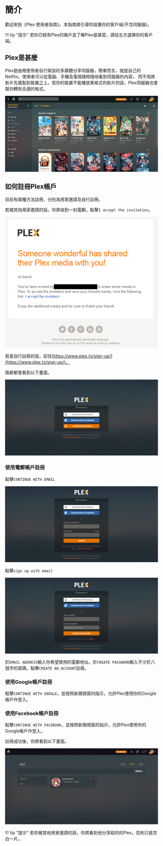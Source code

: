 # 簡介

歡迎來到《Plex 使用者指南》。本指南將引導你設置你的客戶端(不含伺服器)。

!!! tip "提示"
    若你已經有Plex的帳戶並了解Plex是甚麼，請從左方選擇你的客戶端。

## Plex是甚麼

Plex是由用使用者自行架設的多媒體分享伺服器，簡單而言，就是自己的Netflix。使用者可以從電腦、手機及電視隨時隨地看到伺服器的內容，
而不用將影片先複製到裝置之上。若你的裝置不能播放某格式的影片的話，Plex伺服器也會幫你轉到合適的格式。

![Plex](img/006.png)

## 如何註冊Plex帳戶

目前有兩種方法註冊，分別為用家邀請及自行註冊。

若被其他用家邀請的話，你將收到一封電郵。點擊`I accept the invitation`。

![邀請電郵](img/002.png)

若是自行註冊的話，前往[https://www.plex.tv/sign-up/](https://www.plex.tv/sign-up/)。

兩都都會看到以下畫面。

![註冊畫面](img/001.png)

### 使用電郵帳戶註冊

點擊`CONTINUE WITH EMAIL`

![使用電郵帳戶登入](img/003.png)

點擊`sign up with email`

![使用電郵帳戶註冊](img/004.png)

於`EMAIL ADDRESS`輸入你希望使用的電郵地址。於`CREATE PASSWORD`輸入不少於八個字的密碼。點擊`CREATE AN ACCOUNT`註冊。


### 使用Google帳戶註冊

點擊`CONTINUE WITH GOOGLE`，並按照新開視窗的指示，允許Plex使用你的Google帳戶作登入。


### 使用Facebook帳戶註冊

點擊`CONTINUE WITH FACEBOOK`，並按照新開視窗的指示，允許Plex使用你的Google帳戶作登入。

註冊成功後，你將看到以下畫面。

![分享](img/005.png)

!!! tip "提示"
    若你被其他用家邀請的話，你將看到他分享給你的Plex。否則只是空白一片。